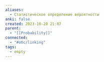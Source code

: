 ```yaml
---
aliases:
  - Статистическое определение вероятности
anki: false
created: 2023-10-20 21:07
parent:
  - "[[Probability]]"
connected:
  - "#обс/linking"
tags:
  - empty
---
```
















